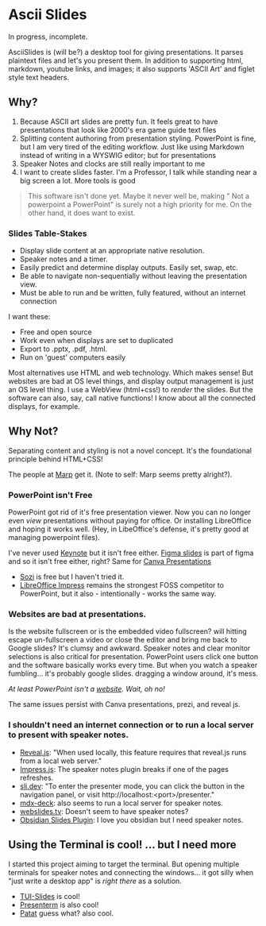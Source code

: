 # Ascii Slides
In progress, incomplete.

AsciiSlides is (will be?) a desktop tool for giving presentations. It parses plaintext files and let's you present them. In addition to supporting html, markdown, youtube links, and images; it also supports 'ASCII Art' and figlet style text headers. 

## Why?
1. Because ASCII art slides are pretty fun. It feels great to have presentations that look like 2000's era game guide text files
2. Splitting content authoring from presentation styling.  PowerPoint is fine, but I am very tired of the editing workflow. Just like using Markdown instead of writing in a WYSWIG editor; but for presentations
3. Speaker Notes and clocks are still really important to me
4. I want to create slides faster. I'm a Professor, I talk while standing near a big screen a lot. More tools is good

> This software isn't done yet. Maybe it never well be, making " Not a powerpoint a PowerPoint" is surely not a high priority for me. On the other hand, it does want to exist.

### Slides Table-Stakes
- Display slide content at an appropriate native resolution. 
- Speaker notes and a timer.
- Easily predict and determine display outputs. Easily set, swap, etc.
- Be able to navigate non-sequentially without leaving the presentation view.
- Must be able to run and be written, fully featured, without an internet connection

I want these:
- Free and open source
- Work even when displays are set to duplicated
- Export to .pptx, .pdf, .html. 
- Run on 'guest' computers easily

Most alternatives use HTML and web technology. Which makes sense! But websites are bad at OS level things, and display output management is just an OS level thing.
I use a WebView (html+css!) to *render* the slides. But the software can also, say, call native functions! I know about all the connected displays, for example.

## Why Not?
Separating content and styling is not a novel concept. It's the foundational principle behind HTML+CSS!

The people at [Marp](https://marp.app/) get it. (Note to self: Marp seems pretty alright?). 

### PowerPoint isn't Free
PowerPoint got rid of it's free presentation viewer. Now you can no longer even *view* presentations without paying for office. Or installing LibreOffice and hoping it works well. (Hey, in LibeOffice's defense, it's pretty good at managing powerpoint files).

I've never used [Keynote](https://support.apple.com/keynote) but it isn't free either. [Figma slides](https://www.figma.com/slides/) is part of figma and so it isn't free either, right? Same for [Canva Presentations](https://www.canva.com/presentations/)

- [Sozi](https://sozi.baierouge.fr/) is free but I haven't tried it.
- [LibreOffice Impress](https://www.libreoffice.org/discover/impress/) remains the strongest FOSS competitor to PowerPoint, but it also - intentionally - works the same way.

### Websites are bad at presentations.
Is the website fullscreen or is the embedded video fullscreen? will hitting escape un-fullscreen a video or close the editor and bring me back to Google slides? It's clumsy and awkward. 
Speaker notes and clear monitor selections is also critical for presentation. PowerPoint users click one button and the software basically works every time. But when you watch a speaker fumbling... it's probably google slides. dragging a window around, it's mess.

*At least PowerPoint isn't a [website](https://powerpoint.cloud.microsoft/en-us/). Wait, oh no!*

The same issues persist with Canva presentations, prezi, and reveal js.

### I shouldn't need an internet connection or to run a local server to present with speaker notes.

- [Reveal.js](https://github.com/hakimel/reveal.js): "When used locally, this feature requires that reveal.js runs from a local web server."
- [Impress.js](https://github.com/impress/impress.js/): The speaker notes plugin breaks if one of the pages refreshes.
- [sli.dev](https://sli.dev/): "To enter the presenter mode, you can click the button in the navigation panel, or visit http://localhost:\<port\>/presenter."
- [mdx-deck](https://github.com/jxnblk/mdx-deck): also seems to run a local server for speaker notes.
- [webslides.tv](webslides.tv/): Doesn't seem to have speaker notes?
- [Obsidian Slides Plugin](https://help.obsidian.md/plugins/slides): I love you obsidian but I need speaker notes.

## Using the Terminal is cool! ... but I need more
I started this project aiming to target the terminal. But opening multiple terminals for speaker notes and connecting the windows... it got silly when "just write a desktop app" is *right there* as a solution.

- [TUI-Slides](https://github.com/Chleba/tui-slides) is cool!
- [Presenterm](https://github.com/mfontanini/presenterm) is also cool!
- [Patat](https://github.com/jaspervdj/patat) guess what? also cool.
